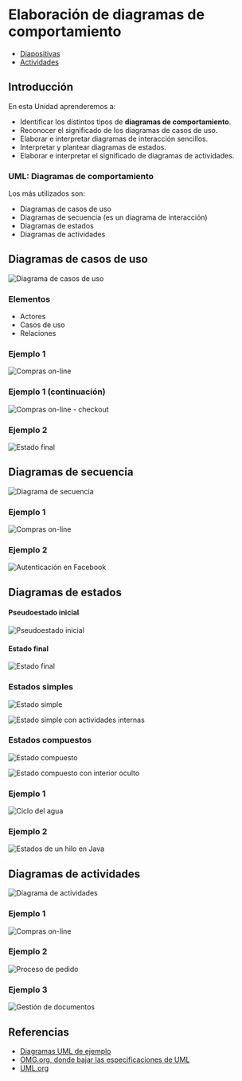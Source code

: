 # Elaboración de diagramas de comportamiento

- [Diapositivas](http://jamj2000.github.io/entornosdesarrollo/6/diapositivas)
- [Actividades](6.actividades.md)

## Introducción

En esta Unidad aprenderemos a:

- Identificar los distintos tipos de **diagramas de comportamiento**.
- Reconocer el significado de los diagramas de casos de uso.
- Elaborar e interpretar diagramas de interacción sencillos.
- Interpretar y plantear diagramas de estados.
- Elaborar e interpretar el significado de diagramas de actividades.


### UML: Diagramas de comportamiento

Los más utilizados son:

- Diagramas de casos de uso
- Diagramas de secuencia (es un diagrama de interacción)
- Diagramas de estados
- Diagramas de actividades



## Diagramas de casos de uso

![Diagrama de casos de uso](http://jamj2000.github.io/entornosdesarrollo/6/assets/use-case-diagram-elements.png)


### Elementos

- Actores
- Casos de uso
- Relaciones


### Ejemplo 1

![Compras on-line](http://jamj2000.github.io/entornosdesarrollo/6/assets/use-case-example-online-shopping.png)


### Ejemplo 1 (continuación)

![Compras on-line - checkout](http://jamj2000.github.io/entornosdesarrollo/6/assets/use-case-example-online-shopping-checkout.png)


### Ejemplo 2

![Estado final](http://jamj2000.github.io/entornosdesarrollo/6/assets/use-case-example-hospital-reception.png)



## Diagramas de secuencia

![Diagrama de secuencia](http://jamj2000.github.io/entornosdesarrollo/6/assets/sequence-diagram-overview.png)


### Ejemplo 1

![Compras on-line](http://jamj2000.github.io/entornosdesarrollo/6/assets/sequence-examples-online-bookshop.png)


### Ejemplo 2

![Autenticación en Facebook](http://jamj2000.github.io/entornosdesarrollo/6/assets/sequence-example-facebook-authentication.png)



## Diagramas de estados

#### Pseudoestado inicial

![Pseudoestado inicial](http://jamj2000.github.io/entornosdesarrollo/6/assets/pseudostate-initial.png)

#### Estado final

![Estado final](http://jamj2000.github.io/entornosdesarrollo/6/assets/state-final.png)


### Estados simples

![Estado simple](http://jamj2000.github.io/entornosdesarrollo/6/assets/state-simple.png)

![Estado simple con actividades internas](http://jamj2000.github.io/entornosdesarrollo/6/assets/state-simple-internal-activities.png)


### Estados compuestos

![Estado compuesto](http://jamj2000.github.io/entornosdesarrollo/6/assets/state-composite.png)

![Estado compuesto con interior oculto](http://jamj2000.github.io/entornosdesarrollo/6/assets/state-composite-hidden-decomposition.png)


### Ejemplo 1

![Ciclo del agua](http://jamj2000.github.io/entornosdesarrollo/6/assets/state-machine-example-water.png)


### Ejemplo 2

![Estados de un hilo en Java](http://jamj2000.github.io/entornosdesarrollo/6/assets/state-machine-example-java-6-thread-states.png)



## Diagramas de actividades

![Diagrama de actividades](http://jamj2000.github.io/entornosdesarrollo/6/assets/control-nodes-overview.png)


### Ejemplo 1

![Compras on-line](http://jamj2000.github.io/entornosdesarrollo/6/assets/activity-examples-online-shopping.png)


### Ejemplo 2

![Proceso de pedido](http://jamj2000.github.io/entornosdesarrollo/6/assets/activity-examples-process-order.png)


### Ejemplo 3

![Gestión de documentos](http://jamj2000.github.io/entornosdesarrollo/6/assets/activity-example-document-management.png)



## Referencias

- [Diagramas UML de ejemplo](https://uml-diagrams.org)
- [OMG.org, donde bajar las especificaciones de UML](https://www.omg.org/spec/UML/)
- [UML.org](http://uml.org)
